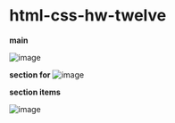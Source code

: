 # html-css-hw-twelve

**main** 

![image](https://github.com/ScherbakovM/html-css-hw-twelve/assets/109952823/4a25d476-3cc5-4b0b-8b6d-9b172f750474)


**section for** 
![image](https://github.com/ScherbakovM/html-css-hw-twelve/assets/109952823/4e8e1a77-76b0-4d62-8cf4-33114054791c)


**section items** 

![image](https://github.com/ScherbakovM/html-css-hw-twelve/assets/109952823/10e6a584-9fc8-429f-b8be-8c4b1f95b7bc)


